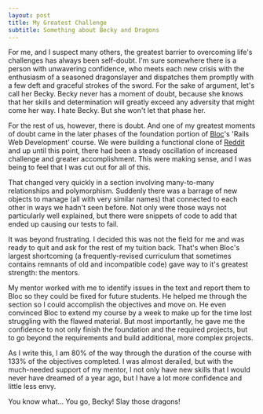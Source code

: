 ```yaml
---
layout: post
title: My Greatest Challenge
subtitle: Something about Becky and Dragons
---
```


For me, and I suspect many others, the greatest barrier to overcoming life's challenges has always been self-doubt. I'm sure somewhere there is a person with unwavering confidence, who meets each new crisis with the enthusiasm of a seasoned dragonslayer and dispatches them promptly with a few deft and graceful strokes of the sword. For the sake of argument, let's call her Becky. Becky never has a moment of doubt, because she knows that her skills and determination will greatly exceed any adversity that might come her way. I hate Becky. But she won't let that phase her.

For the rest of us, however, there is doubt. And one of my greatest moments of doubt came in the later phases of the foundation portion of [Bloc](https://www.bloc.io)'s 'Rails Web Development' course. We were building a functional clone of [Reddit](https://www.reddit.com/) and up until this point, there had been a steady oscillation of increased challenge and greater accomplishment. This were making sense, and I was being to feel that I was cut out for all of this.

That changed very quickly in a section involving many-to-many relationships and polymorphism. Suddenly there was a barrage of new objects to manage (all with very similar names) that connected to each other in ways we hadn't seen before. Not only were those ways not particularly well explained, but there were snippets of code to add that ended up causing our tests to fail.

It was beyond frustrating. I decided this was not the field for me and was ready to quit and ask for the rest of my tuition back. That's when Bloc's largest shortcoming (a frequently-revised curriculum that sometimes contains remnants of old and incompatible code) gave way to it's greatest strength: the mentors.

My mentor worked with me to identify issues in the text and report them to Bloc so they could be fixed for future students. He helped me through the section so I could accomplish the objectives and move on. He even convinced Bloc to extend my course by a week to make up for the time lost struggling with the flawed material. But most importantly, he gave me the confidence to not only finish the foundation and the required projects, but to go beyond the requirements and build additional, more complex projects.

As I write this, I am 80% of the way through the duration of the course with 133% of the objectives completed. I was almost derailed, but with the much-needed support of my mentor, I not only have new skills that I would never have dreamed of a year ago, but I have a lot more confidence and little less envy.

You know what... You go, Becky! Slay those dragons!
